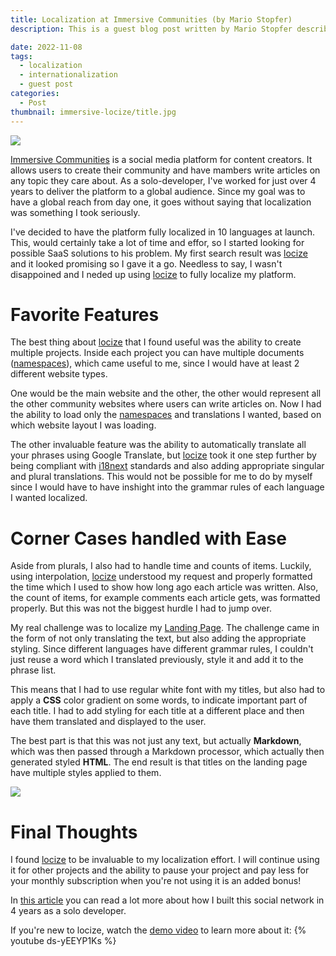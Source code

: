 ```yaml
---
title: Localization at Immersive Communities (by Mario Stopfer)
description: This is a guest blog post written by Mario Stopfer describing the experience with locize.

date: 2022-11-08
tags:
  - localization
  - internationalization
  - guest post
categories:
  - Post
thumbnail: immersive-locize/title.jpg
---
```


![](title.jpg)

[Immersive Communities](https://immersive.community) is a social media platform for content creators. It allows users to create their community and have mambers write articles on any topic they care about. As a solo-developer, I've worked for just over 4 years to deliver the platform to a global audience. Since my goal was to have a global reach from day one, it goes without saying that localization was something I took seriously.

I've decided to have the platform fully localized in 10 languages at launch. This, would certainly take a lot of time and effor, so I started looking for possible SaaS solutions to his problem. My first search result was [locize](/) and it looked promising so I gave it a go. Needless to say, I wasn't disappoined and I neded up using [locize](/) to fully localize my platform.

# Favorite Features

The best thing about [locize](/) that I found useful was the ability to create multiple projects. Inside each project you can have multiple documents ([namespaces](https://docs.locize.com/more/namespaces)), which came useful to me, since I would have at least 2 different website types.

One would be the main website and the other, the other would represent all the other community websites where users can write articles on. Now I had the ability to load only the [namespaces](https://docs.locize.com/more/namespaces) and translations I wanted, based on which website layout I was loading.

The other invaluable feature was the ability to automatically translate all your phrases using Google Translate, but [locize](/) took it one step further by being compliant with [i18next](https://www.i18next.com) standards and also adding appropriate singular and plural translations. This would not be possible for me to do by myself since I would have to have inshight into the grammar rules of each language I wanted localized.

# Corner Cases handled with Ease

Aside from plurals, I also had to handle time and counts of items. Luckily, using interpolation, [locize](/) understood my request and properly formatted the time which I used to show how long ago each article was written. Also, the count of items, for example comments each article gets, was formatted properly. But this was not the biggest hurdle I had to jump over.

My real challenge was to localize my [Landing Page](https://immersive.community/home/login). The challenge came in the form of not only translating the text, but also adding the appropriate styling. Since different languages have different grammar rules, I couldn't just reuse a word which I translated previously, style it and add it to the phrase list.

This means that I had to use regular white font with my titles, but also had to apply a **CSS** color gradient on some words, to indicate important part of each title. I had to add styling for each title at a different place and then have them translated and displayed to the user. 

The best part is that this was not just any text, but actually **Markdown**, which was then passed through a Markdown processor, which actually then generated styled **HTML**. The end result is that titles on the landing page have multiple styles applied to them.

![](screens.jpg)

# Final Thoughts

I found [locize](/) to be invaluable to my localization effort. I will continue using it for other projects and the ability to pause your project and pay less for your monthly subscription when you're not using it is an added bonus!

In [this article](https://betterprogramming.pub/how-i-built-a-social-network-in-4-years-as-a-solo-developer-4af70fb2d4c8) you can read a lot more about how I built this social network in 4 years as a solo developer.

If you're new to locize, watch the [demo video](https://youtu.be/ds-yEEYP1Ks) to learn more about it:
{% youtube ds-yEEYP1Ks %}

